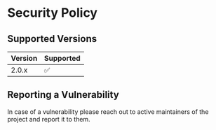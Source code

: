 # Security Policy

## Supported Versions

| Version | Supported          |
| ------- | ------------------ | 
| 2.0.x   | :white_check_mark: |

## Reporting a Vulnerability

In case of a vulnerability please reach out to active maintainers of the project and report it to them.
